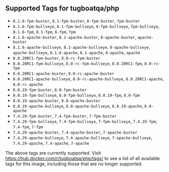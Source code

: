 ## Supported Tags for tugboatqa/php

* `8.1.6-fpm-buster`, `8.1-fpm-buster`, `8-fpm-buster`, `fpm-buster`
* `8.1.6-fpm-bullseye`, `8.1-fpm-bullseye`, `8-fpm-bullseye`, `fpm-bullseye`, `8.1.6-fpm`, `8.1-fpm`, `8-fpm`, `fpm`
* `8.1.6-apache-buster`, `8.1-apache-buster`, `8-apache-buster`, `apache-buster`
* `8.1.6-apache-bullseye`, `8.1-apache-bullseye`, `8-apache-bullseye`, `apache-bullseye`, `8.1.6-apache`, `8.1-apache`, `8-apache`, `apache`
* `8.0.20RC1-fpm-buster`, `8.0-rc-fpm-buster`
* `8.0.20RC1-fpm-bullseye`, `8.0-rc-fpm-bullseye`, `8.0.20RC1-fpm`, `8.0-rc-fpm`
* `8.0.20RC1-apache-buster`, `8.0-rc-apache-buster`
* `8.0.20RC1-apache-bullseye`, `8.0-rc-apache-bullseye`, `8.0.20RC1-apache`, `8.0-rc-apache`
* `8.0.19-fpm-buster`, `8.0-fpm-buster`
* `8.0.19-fpm-bullseye`, `8.0-fpm-bullseye`, `8.0.19-fpm`, `8.0-fpm`
* `8.0.19-apache-buster`, `8.0-apache-buster`
* `8.0.19-apache-bullseye`, `8.0-apache-bullseye`, `8.0.19-apache`, `8.0-apache`
* `7.4.29-fpm-buster`, `7.4-fpm-buster`, `7-fpm-buster`
* `7.4.29-fpm-bullseye`, `7.4-fpm-bullseye`, `7-fpm-bullseye`, `7.4.29-fpm`, `7.4-fpm`, `7-fpm`
* `7.4.29-apache-buster`, `7.4-apache-buster`, `7-apache-buster`
* `7.4.29-apache-bullseye`, `7.4-apache-bullseye`, `7-apache-bullseye`, `7.4.29-apache`, `7.4-apache`, `7-apache`

The above tags are currently supported. Visit https://hub.docker.com/r/tugboatqa/php/tags/ to see a list of all available tags for this image, including those that are no longer supported.

